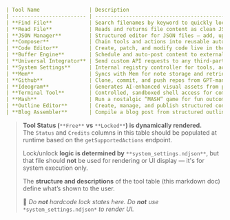 ```yaml
| Tool Name                | Description                                                   | Status                          | 🔑 Credits                       |
| ------------------------ | ------------------------------------------------------------- | ------------------------------- | -------------------------------- |
| **Find File**            | Search filenames by keyword to quickly locate assets.         | ✅ Free                          | —                                |
| **Read File**            | Reads and returns file content as clean JSON.                 | ✅ Free                          | —                                |
| **JSON Manager**         | Structured editor for JSON files — add, update, delete.       | ✅ Free                          | —                                |
| **Composer**             | Chain tools and actions into reusable automations.            | {{status:composer}}             | {{credits:composer}}             |
| **Code Editor**          | Create, patch, and modify code live in the Orchestrate env.   | {{status:code_editor}}          | {{credits:code_editor}}          |
| **Buffer Engine**        | Schedule and auto-post content to external platforms.         | {{status:buffer_engine}}        | {{credits:buffer_engine}}        |
| **Universal Integrator** | Send custom API requests to any third-party service.          | {{status:universal_integrator}} | {{credits:universal_integrator}} |
| **System Settings**      | Internal registry controller for tools, actions, and unlocks. | {{status:system_settings}}      | {{credits:system_settings}}      |
| **Mem**                  | Syncs with Mem for note storage and retrieval.                | {{status:mem_tool}}             | {{credits:mem_tool}}             |
| **Github**               | Clone, commit, and push repos from GPT-managed workflows.     | {{status:github_tool}}          | {{credits:github_tool}}          |
| **Ideogram**             | Generates AI-enhanced visual assets from prompt input.        | {{status:ideogram_tool}}        | {{credits:ideogram_tool}}        |
| **Terminal Tool**        | Controlled, sandboxed shell access for command execution.     | {{status:terminal}}             | {{credits:terminal}}             |
| **Mash**                 | Run a nostalgic “MASH” game for fun outcomes.                 | {{status:mash_tool}}            | {{credits:mash_tool}}            |
| **Outline Editor**       | Create, manage, and publish structured content docs.          | {{status:outline_editor}}       | {{credits:outline_editor}}       |
| **Blog Assembler**       | Compile a blog post from structured outlines and data.        | {{status:blog_assembler_tool}}  | {{credits:blog_assembler_tool}}  |
```

> **Tool Status (**`**Free**` **vs** `**Locked**`**) is dynamically rendered.**  
> The `Status` and `Credits` columns in this table should be populated at runtime based on the `getSupportedActions` endpoint.
> 
> Lock/unlock **logic is determined by** `**system_settings.ndjson**`, but that file should **not** be used for rendering or UI display — it's for system execution only.
> 
> The **structure and descriptions** of the tool table (this markdown doc) define what’s shown to the user.
> 
> 🛑 *Do **not** hardcode lock states here. Do **not** use* `*system_settings.ndjson*` *to render UI.*
